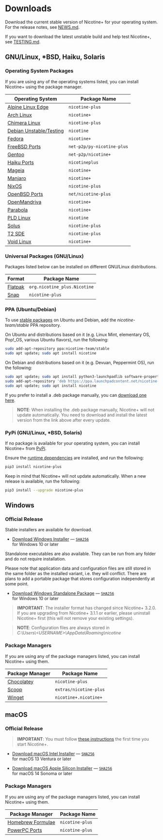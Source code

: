 <!--
  SPDX-FileCopyrightText: 2020-2025 Nicotine+ Contributors
  SPDX-License-Identifier: GPL-3.0-or-later
-->

# Downloads

Download the current stable version of Nicotine+ for your operating system.
For the release notes, see [NEWS.md](../NEWS.md).

If you want to download the latest unstable build and help test Nicotine+,
see [TESTING.md](TESTING.md).


## GNU/Linux, *BSD, Haiku, Solaris

### Operating System Packages

If you are using any of the operating systems listed, you can install Nicotine+
using the package manager.

| Operating System                                                                         | Package Name               |
|------------------------------------------------------------------------------------------|----------------------------|
| [Alpine Linux Edge](https://pkgs.alpinelinux.org/packages?name=nicotine-plus)            | `nicotine-plus`            |
| [Arch Linux](https://archlinux.org/packages/extra/any/nicotine+/)                        | `nicotine+`                |
| [Chimera Linux](https://pkgs.chimera-linux.org/packages?name=nicotine-plus)              | `nicotine-plus`            |
| [Debian Unstable/Testing](https://tracker.debian.org/pkg/nicotine)                       | `nicotine`                 |
| [Fedora](https://packages.fedoraproject.org/pkgs/nicotine+/nicotine+/)                   | `nicotine+`                |
| [FreeBSD Ports](https://www.freshports.org/net-p2p/py-nicotine-plus)                     | `net-p2p/py-nicotine-plus` |
| [Gentoo](https://packages.gentoo.org/packages/net-p2p/nicotine+)                         | `net-p2p/nicotine+`        |
| [Haiku Ports](https://depot.haiku-os.org/#!/pkg/nicotineplus)                            | `nicotineplus`             |
| [Mageia](https://madb.mageialinux-online.org/show?distribution=cauldron&rpm=nicotine%2B) | `nicotine+`                |
| [Manjaro](https://manjaristas.org/branch_compare?q=nicotine%2B)                          | `nicotine+`                |
| [NixOS](https://search.nixos.org/packages?show=nicotine-plus)                            | `nicotine-plus`            |
| [OpenBSD Ports](https://openports.pl/path/net/nicotine-plus)                             | `net/nicotine-plus`        |
| [OpenMandriva](https://github.com/OpenMandrivaAssociation/nicotineplus)                  | `nicotine+`                |
| [Parabola](https://www.parabola.nu/packages/extra/x86_64/nicotine+/)                     | `nicotine+`                |
| [PLD Linux](https://git.pld-linux.org/?p=packages/nicotine.git;a=tree)                   | `nicotine`                 |
| [Solus](https://github.com/getsolus/packages/tree/main/packages/n/nicotine-plus)         | `nicotine-plus`            |
| [T2 SDE](https://t2sde.org/packages/nicotine-plus)                                       | `nicotine-plus`            |
| [Void Linux](https://github.com/void-linux/void-packages/tree/master/srcpkgs/nicotine+)  | `nicotine+`                |

### Universal Packages (GNU/Linux)

Packages listed below can be installed on different GNU/Linux distributions.

| Format                                                                           | Package Name                 |
|----------------------------------------------------------------------------------|------------------------------|
| [Flatpak](https://flathub.org/apps/details/org.nicotine_plus.Nicotine)           | `org.nicotine_plus.Nicotine` |
| [Snap](https://snapcraft.io/nicotine-plus)                                       | `nicotine-plus`              |

### PPA (Ubuntu/Debian)

To use [stable packages](https://launchpad.net/~nicotine-team/+archive/ubuntu/stable)
on Ubuntu and Debian, add the *nicotine-team/stable* PPA repository.

On Ubuntu and distributions based on it (e.g. Linux Mint, elementary OS,
Pop!_OS, various Ubuntu flavors), run the following:

```sh
sudo add-apt-repository ppa:nicotine-team/stable
sudo apt update; sudo apt install nicotine
```

On Debian and distributions based on it (e.g. Devuan, Peppermint OS), run the
following:

```sh
sudo apt update; sudo apt install python3-launchpadlib software-properties-common
sudo add-apt-repository 'deb https://ppa.launchpadcontent.net/nicotine-team/stable/ubuntu jammy main'
sudo apt update; sudo apt install nicotine
```

If you prefer to install a .deb package manually, you can
[download one here](https://github.com/nicotine-plus/nicotine-plus/releases/latest/download/debian-package.zip).

> **NOTE**: When installing the .deb package manually, Nicotine+ will not
> update automatically. You need to download and install the latest version
> from the link above after every update.

### PyPi (GNU/Linux, *BSD, Solaris)

If no package is available for your operating system, you can install Nicotine+
from [PyPi](https://pypi.org/project/nicotine-plus/).

Ensure the [runtime dependencies](DEPENDENCIES.md) are installed, and run the
following:

```sh
pip3 install nicotine-plus
```

Keep in mind that Nicotine+ will not update automatically. When a new release
is available, run the following:

```sh
pip3 install --upgrade nicotine-plus
```


## Windows

### Official Release

Stable installers are available for download.

 - [Download Windows Installer](https://github.com/nicotine-plus/nicotine-plus/releases/latest/download/windows-x86_64-installer.zip)
    — [`SHA256`](https://github.com/nicotine-plus/nicotine-plus/releases/latest/download/windows-x86_64-installer.zip.sha256)  
   for Windows 10 or later

Standalone executables are also available. They can be run from any folder and
do not require installation.

Please note that application data and
configuration files are still stored in the same folder as the installed
variant, i.e. they will conflict. There are plans to add a portable package
that stores configuration independently at some point.

 - [Download Windows Standalone Package](https://github.com/nicotine-plus/nicotine-plus/releases/latest/download/windows-x86_64-package.zip)
    — [`SHA256`](https://github.com/nicotine-plus/nicotine-plus/releases/latest/download/windows-x86_64-package.zip.sha256)  
   for Windows 10 or later

> **IMPORTANT**: The installer format has changed since Nicotine+ 3.2.0. If you
> are upgrading from Nicotine+ 3.1.1 or earlier, please uninstall Nicotine+
> first (this will not remove your existing settings).

> **NOTE**: Configuration files are always stored in  
> *C:\Users\\<USERNAME\>\AppData\Roaming\nicotine*

### Package Managers

If you are using any of the package managers listed, you can install Nicotine+
using them.

| Package Manager                                                                                    | Package Name           |
|----------------------------------------------------------------------------------------------------|------------------------|
| [Chocolatey](https://community.chocolatey.org/packages/nicotine-plus)                              | `nicotine-plus`        |
| [Scoop](https://github.com/ScoopInstaller/Extras/blob/master/bucket/nicotine-plus.json)            | `extras/nicotine-plus` |
| [Winget](https://github.com/microsoft/winget-pkgs/tree/master/manifests/n/Nicotine%2B/Nicotine%2B) | `nicotine+.nicotine+`  |


## macOS

### Official Release

> **IMPORTANT**: You must follow [these instructions](https://support.apple.com/guide/mac-help/open-a-mac-app-from-an-unidentified-developer-mh40616/mac)
> the first time you start Nicotine+.

 - [Download macOS Intel Installer](https://github.com/nicotine-plus/nicotine-plus/releases/latest/download/macos-x86_64-installer.zip)
    — [`SHA256`](https://github.com/nicotine-plus/nicotine-plus/releases/latest/download/macos-x86_64-installer.zip.sha256)  
   for macOS 13 Ventura or later

 - [Download macOS Apple Silicon Installer](https://github.com/nicotine-plus/nicotine-plus/releases/latest/download/macos-arm64-installer.zip)
    — [`SHA256`](https://github.com/nicotine-plus/nicotine-plus/releases/latest/download/macos-arm64-installer.zip.sha256)  
   for macOS 14 Sonoma or later

### Package Managers

If you are using any of the package managers listed, you can install Nicotine+
using them.

| Package Manager                                                     | Package Name    |
|---------------------------------------------------------------------|-----------------|
| [Homebrew Formulae](https://formulae.brew.sh/formula/nicotine-plus) | `nicotine-plus` |
| [PowerPC Ports](https://macos-powerpc.org/packages/nicotine-plus/)  | `nicotine-plus` |
